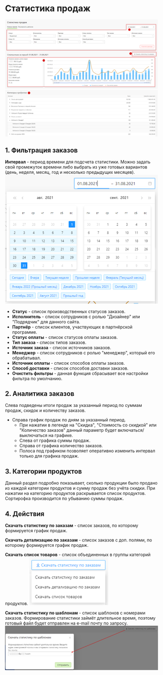# Статистика продаж

![](../_media/order/order31.png ':size=70%')
![](../_media/order/order32.png ':size=70%')

## 1. Фильтрация заказов
**Интервал** - период времени для подсчета статистики. Можно задать свой промежуток времени либо выбрать из уже готовых вариантов (день, неделя, месяц, год и несколько предыдущих месяцев).
![](../_media/order/order33.png ':size=35%')
* **Статус** - список производственных статусов заказов.
* **Исполнитель** - список сотрудников с ролью "Дизайнер" или "Подрядчик" для данного сайта.
* **Партнёр** - список клиентов, участвующих в партнёрской программе.
* **Статус оплаты** - список статусов оплаты заказов.
* **Тип заказа** - список типов заказов.
* **Источник заказа** - список источников заказов.
* **Менеджер** - список сотрудников с ролью "менеджер", который его обрабатывал.
* **Источник оплаты** - список способов оплаты заказов.
* **Способ доставки** - список способов доставки заказов.
* **Очистить фильтры** - данная функция сбрасывает все настройки фильтра по умолчанию.

## 2. Аналитика заказов
Слева подведены итоги продаж за указанный период по суммам продаж, скидок и количеству заказов.

* Справа график продаж по дням за указанный период.
    + При нажатии в легенде на "Скидка", "Стоимость со скидкой" или "Количество заказов" данный параметр будет включаться/выключаться на графике.
    + Слева от графика суммы продаж.
    + Справа от графика количество заказов.
    + Полоса под графиком позволяет оперативно изменить интервал только для графика продаж.

## 3. Категории продуктов
Данный раздел подробно показывает, сколько продукции было продано из каждой категории продуктов и сумму продаж без учёта скидки. При нажатии на категорию продуктов раскрывается список продуктов. Сортирофка производится по убыванию суммы продаж.

## 4. Действия
**Скачать статистику по заказам** - список заказов, по которому формируется график продаж.

**Скачать детализацию по заказам** - список заказов с доп. полями, по которому формируется график продаж.

**Скачать список товаров** - список объединенных в группы категорий продуктов.
![](../_media/order/order34.png ':size=20%')

**Скачать статистику по шаблонам** - список шаблонов с номерами заказов. Формирование статистики займёт длительное время, поэтому готовый файл будет отправлен на e-mail почту по запросу.
![](../_media/order/order35.png ':size=60%')
